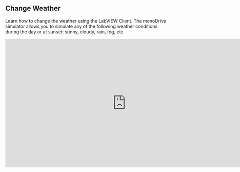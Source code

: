 ## Change Weather

Learn how to change the weather using the LabVIEW Client. The monoDrive simulator allows you to simulate any of the following weather conditions during the day or at sunset: sunny, cloudy, rain, fog, etc.

<div class="img_container">
<iframe width="750" height="400" src="https://www.youtube.com/embed/MPHjGZKyQMw" frameborder="0" allow="accelerometer; autoplay; encrypted-media; gyroscope; picture-in-picture" allowfullscreen></iframe>
</div>
<p>&nbsp;</p>
